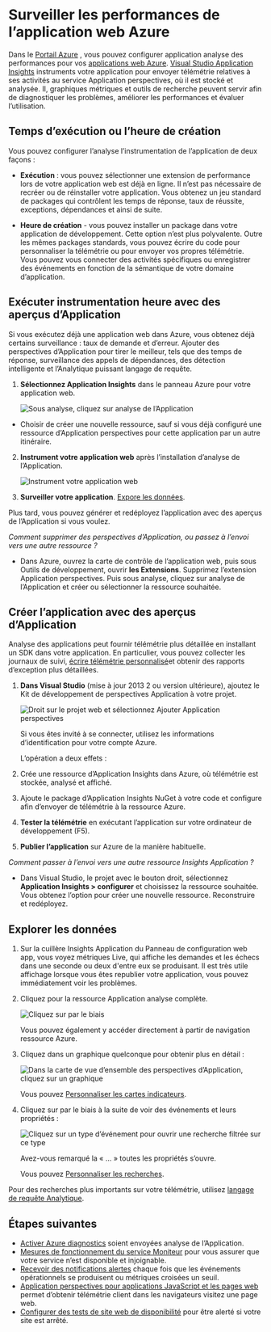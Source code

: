 <properties
    pageTitle="Surveiller les performances de l’application web Azure | Microsoft Azure"
    description="Performances de l’application de surveillance pour les applications web Azure. Temps de chargement et de réponse, les informations de dépendance et définir des alertes sur les performances du graphique."
    services="application-insights"
    documentationCenter=".net"
    authors="alancameronwills"
    manager="douge"/>

<tags
    ms.service="azure-portal"
    ms.workload="na"
    ms.tgt_pltfrm="na"
    ms.devlang="na"
    ms.topic="article"
    ms.date="10/24/2016"
    ms.author="awills"/>

# <a name="monitor-azure-web-app-performance"></a>Surveiller les performances de l’application web Azure

Dans le [Portail Azure](https://portal.azure.com) , vous pouvez configurer application analyse des performances pour vos [applications web Azure](../app-service-web/app-service-web-overview.md). [Visual Studio Application Insights](app-insights-overview.md) instruments votre application pour envoyer télémétrie relatives à ses activités au service Application perspectives, où il est stocké et analysée. Il, graphiques métriques et outils de recherche peuvent servir afin de diagnostiquer les problèmes, améliorer les performances et évaluer l’utilisation.

## <a name="run-time-or-build-time"></a>Temps d’exécution ou l’heure de création

Vous pouvez configurer l’analyse l’instrumentation de l’application de deux façons :

* **Exécution** : vous pouvez sélectionner une extension de performance lors de votre application web est déjà en ligne. Il n’est pas nécessaire de recréer ou de réinstaller votre application. Vous obtenez un jeu standard de packages qui contrôlent les temps de réponse, taux de réussite, exceptions, dépendances et ainsi de suite. 
 
* **Heure de création** - vous pouvez installer un package dans votre application de développement. Cette option n’est plus polyvalente. Outre les mêmes packages standards, vous pouvez écrire du code pour personnaliser la télémétrie ou pour envoyer vos propres télémétrie. Vous pouvez vous connecter des activités spécifiques ou enregistrer des événements en fonction de la sémantique de votre domaine d’application. 

## <a name="run-time-instrumentation-with-application-insights"></a>Exécuter instrumentation heure avec des aperçus d’Application

Si vous exécutez déjà une application web dans Azure, vous obtenez déjà certains surveillance : taux de demande et d’erreur. Ajouter des perspectives d’Application pour tirer le meilleur, tels que des temps de réponse, surveillance des appels de dépendances, des détection intelligente et l’Analytique puissant langage de requête. 

1. **Sélectionnez Application Insights** dans le panneau Azure pour votre application web.

    ![Sous analyse, cliquez sur analyse de l’Application](./media/app-insights-azure-web-apps/05-extend.png)

 * Choisir de créer une nouvelle ressource, sauf si vous déjà configuré une ressource d’Application perspectives pour cette application par un autre itinéraire.

2. **Instrument votre application web** après l’installation d’analyse de l’Application. 

    ![Instrument votre application web](./media/app-insights-azure-web-apps/restart-web-app-for-insights.png)

3. **Surveiller votre application**.  [Expore les données](#explore-the-data).

Plus tard, vous pouvez générer et redéployez l’application avec des aperçus de l’Application si vous voulez.

*Comment supprimer des perspectives d’Application, ou passez à l’envoi vers une autre ressource ?*

* Dans Azure, ouvrez la carte de contrôle de l’application web, puis sous Outils de développement, ouvrir **les Extensions**. Supprimez l’extension Application perspectives. Puis sous analyse, cliquez sur analyse de l’Application et créer ou sélectionner la ressource souhaitée.

## <a name="build-the-app-with-application-insights"></a>Créer l’application avec des aperçus d’Application

Analyse des applications peut fournir télémétrie plus détaillée en installant un SDK dans votre application. En particulier, vous pouvez collecter les journaux de suivi, [écrire télémétrie personnalisé](../application-insights/app-insights-api-custom-events-metrics.md)et obtenir des rapports d’exception plus détaillées.

1. **Dans Visual Studio** (mise à jour 2013 2 ou version ultérieure), ajoutez le Kit de développement de perspectives Application à votre projet.

    ![Droit sur le projet web et sélectionnez Ajouter Application perspectives](./media/app-insights-azure-web-apps/03-add.png)

    Si vous êtes invité à se connecter, utilisez les informations d’identification pour votre compte Azure.

    L’opération a deux effets :

 1. Crée une ressource d’Application Insights dans Azure, où télémétrie est stockée, analysé et affiché.
 2. Ajoute le package d’Application Insights NuGet à votre code et configure afin d’envoyer de télémétrie à la ressource Azure.

2. **Tester la télémétrie** en exécutant l’application sur votre ordinateur de développement (F5).

3. **Publier l’application** sur Azure de la manière habituelle. 


*Comment passer à l’envoi vers une autre ressource Insights Application ?*

* Dans Visual Studio, le projet avec le bouton droit, sélectionnez **Application Insights > configurer** et choisissez la ressource souhaitée. Vous obtenez l’option pour créer une nouvelle ressource. Reconstruire et redéployez.

## <a name="explore-the-data"></a>Explorer les données

1. Sur la cuillère Insights Application du Panneau de configuration web app, vous voyez métriques Live, qui affiche les demandes et les échecs dans une seconde ou deux d'entre eux se produisant. Il est très utile affichage lorsque vous êtes republier votre application, vous pouvez immédiatement voir les problèmes.

2. Cliquez pour la ressource Application analyse complète.

    
    ![Cliquez sur par le biais](./media/app-insights-azure-web-apps/view-in-application-insights.png)

    Vous pouvez également y accéder directement à partir de navigation ressource Azure.

2. Cliquez dans un graphique quelconque pour obtenir plus en détail :

    ![Dans la carte de vue d’ensemble des perspectives d’Application, cliquez sur un graphique](./media/app-insights-azure-web-apps/07-dependency.png)

    Vous pouvez [Personnaliser les cartes indicateurs](../application-insights/app-insights-metrics-explorer.md).

3. Cliquez sur par le biais à la suite de voir des événements et leurs propriétés :

    ![Cliquez sur un type d’événement pour ouvrir une recherche filtrée sur ce type](./media/app-insights-azure-web-apps/08-requests.png)

    Avez-vous remarqué la « … » toutes les propriétés s’ouvre.

    Vous pouvez [Personnaliser les recherches](../application-insights/app-insights-diagnostic-search.md).

Pour des recherches plus importants sur votre télémétrie, utilisez [langage de requête Analytique](../application-insights/app-insights-analytics-tour.md).





## <a name="next-steps"></a>Étapes suivantes

* [Activer Azure diagnostics](app-insights-azure-diagnostics.md) soient envoyées analyse de l’Application.
* [Mesures de fonctionnement du service Moniteur](../monitoring-and-diagnostics/insights-how-to-customize-monitoring.md) pour vous assurer que votre service n’est disponible et injoignable.
* [Recevoir des notifications alertes](../monitoring-and-diagnostics/insights-receive-alert-notifications.md) chaque fois que les événements opérationnels se produisent ou métriques croisées un seuil.
* [Application perspectives pour applications JavaScript et les pages web](app-insights-web-track-usage.md) permet d’obtenir télémétrie client dans les navigateurs visitez une page web.
* [Configurer des tests de site web de disponibilité](app-insights-monitor-web-app-availability.md) pour être alerté si votre site est arrêté.
